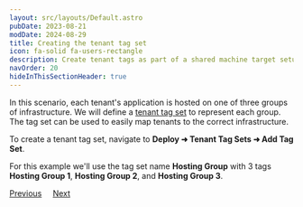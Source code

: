 ```yaml
---
layout: src/layouts/Default.astro
pubDate: 2023-08-21
modDate: 2024-08-29
title: Creating the tenant tag set
icon: fa-solid fa-users-rectangle
description: Create tenant tags as part of a shared machine target setup in Octopus Deploy.
navOrder: 20
hideInThisSectionHeader: true
---
```


In this scenario, each tenant's application is hosted on one of three groups of infrastructure. We will define a [tenant tag set](/docs/tenants/tenant-tags) to represent each group. The tag set can be used to easily map tenants to the correct infrastructure.

To create a tenant tag set, navigate to **Deploy ➜ Tenant Tag Sets ➜ Add Tag Set**.

For this example we'll use the tag set name **Hosting Group** with 3 tags **Hosting Group 1**, **Hosting Group 2**, and **Hosting Group 3**.

<span><a class="button btn-secondary" href="/docs/tenants/guides/tenants-sharing-machine-targets">Previous</a></span>&nbsp;&nbsp;&nbsp;&nbsp;&nbsp;<span><a class="button btn-success" href="/docs/tenants/guides/tenants-sharing-machine-targets/assign-tags-to-tenants">Next</a></span>